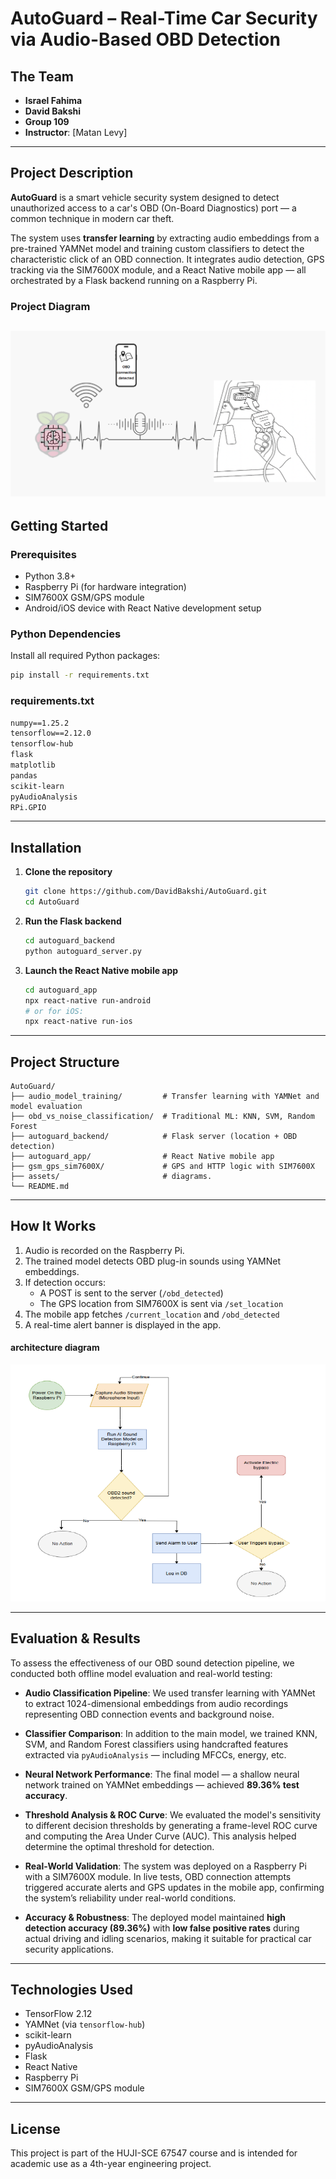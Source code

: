 # AutoGuard – Real-Time Car Security via Audio-Based OBD Detection

## The Team

- **Israel Fahima**
- **David Bakshi**  
- **Group 109**  
- **Instructor**: [Matan Levy]

---

## Project Description

**AutoGuard** is a smart vehicle security system designed to detect unauthorized access to a car's OBD (On-Board Diagnostics) port — a common technique in modern car theft. 

The system uses **transfer learning** by extracting audio embeddings from a pre-trained YAMNet model and training custom classifiers to detect the characteristic click of an OBD connection. It integrates audio detection, GPS tracking via the SIM7600X module, and a React Native mobile app — all orchestrated by a Flask backend running on a Raspberry Pi.

### Project Diagram
![Alt text](assets/diagram2.png)
---

## Getting Started

### Prerequisites

- Python 3.8+
- Raspberry Pi (for hardware integration)
- SIM7600X GSM/GPS module
- Android/iOS device with React Native development setup

### Python Dependencies

Install all required Python packages:

```bash
pip install -r requirements.txt
```

### requirements.txt

```txt
numpy==1.25.2
tensorflow==2.12.0
tensorflow-hub
flask
matplotlib
pandas
scikit-learn
pyAudioAnalysis
RPi.GPIO
```

---

## Installation

1. **Clone the repository**
   ```bash
   git clone https://github.com/DavidBakshi/AutoGuard.git
   cd AutoGuard
   ```

2. **Run the Flask backend**
   ```bash
   cd autoguard_backend
   python autoguard_server.py
   ```

3. **Launch the React Native mobile app**
   ```bash
   cd autoguard_app
   npx react-native run-android
   # or for iOS:
   npx react-native run-ios
   ```

---

## Project Structure

```plaintext
AutoGuard/
├── audio_model_training/         # Transfer learning with YAMNet and model evaluation
├── obd_vs_noise_classification/  # Traditional ML: KNN, SVM, Random Forest
├── autoguard_backend/            # Flask server (location + OBD detection)
├── autoguard_app/                # React Native mobile app
├── gsm_gps_sim7600X/             # GPS and HTTP logic with SIM7600X
├── assets/                       # diagrams.
└── README.md
```

---

## How It Works

1. Audio is recorded on the Raspberry Pi.
2. The trained model detects OBD plug-in sounds using YAMNet embeddings.
3. If detection occurs:
   - A POST is sent to the server (`/obd_detected`)
   - The GPS location from SIM7600X is sent via `/set_location`
4. The mobile app fetches `/current_location` and `/obd_detected`
5. A real-time alert banner is displayed in the app.

#### architecture diagram
![Alt text](assets/architecture.png)

---

## Evaluation & Results

To assess the effectiveness of our OBD sound detection pipeline, we conducted both offline model evaluation and real-world testing:

- **Audio Classification Pipeline**: We used transfer learning with YAMNet to extract 1024-dimensional embeddings from audio recordings representing OBD connection events and background noise.

- **Classifier Comparison**: In addition to the main model, we trained KNN, SVM, and Random Forest classifiers using handcrafted features extracted via `pyAudioAnalysis` — including MFCCs, energy, etc.

- **Neural Network Performance**: The final model — a shallow neural network trained on YAMNet embeddings — achieved **89.36% test accuracy**.

- **Threshold Analysis & ROC Curve**: We evaluated the model's sensitivity to different decision thresholds by generating a frame-level ROC curve and computing the Area Under Curve (AUC). This analysis helped determine the optimal threshold for detection.

- **Real-World Validation**: The system was deployed on a Raspberry Pi with a SIM7600X module. In live tests, OBD connection attempts triggered accurate alerts and GPS updates in the mobile app, confirming the system’s reliability under real-world conditions.

- **Accuracy & Robustness**: The deployed model maintained **high detection accuracy (89.36%)** with **low false positive rates** during actual driving and idling scenarios, making it suitable for practical car security applications.





---

## Technologies Used

- TensorFlow 2.12
- YAMNet (via `tensorflow-hub`)
- scikit-learn
- pyAudioAnalysis
- Flask
- React Native
- Raspberry Pi
- SIM7600X GSM/GPS module

---

## License

This project is part of the HUJI-SCE 67547 course and is intended for academic use as a 4th-year engineering project.
